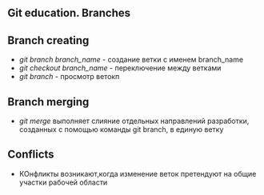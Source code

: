 ## Git education. Branches

## Branch creating

* *git branch branch_name* - создание ветки с именем branch_name
* *git checkout branch_name* - переключение между ветками 
* *git branch* - просмотр ветокп

## Branch merging
* *git merge* выполняет слияние отдельных направлений разработки, созданных с помощью команды git branch, в единую ветку

## Conflicts

* КОнфликты возникают,когда изменение веток претендуют на общие участки рабочей области
